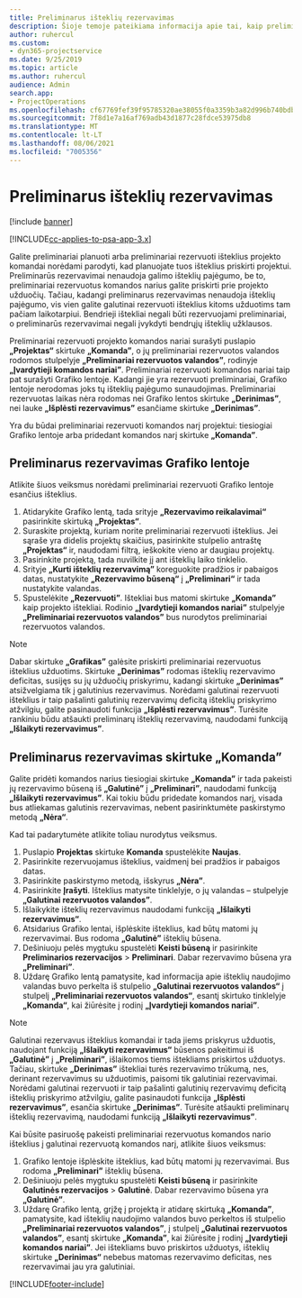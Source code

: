 ```yaml
---
title: Preliminarus išteklių rezervavimas
description: Šioje temoje pateikiama informacija apie tai, kaip preliminariai planuoti arba preliminariai rezervuoti projekto komandos narius.
author: ruhercul
ms.custom:
- dyn365-projectservice
ms.date: 9/25/2019
ms.topic: article
ms.author: ruhercul
audience: Admin
search.app:
- ProjectOperations
ms.openlocfilehash: cf67769fef39f95785320ae38055f0a3359b3a82d996b740bdb5d51e864f3d56
ms.sourcegitcommit: 7f8d1e7a16af769adb43d1877c28fdce53975db8
ms.translationtype: MT
ms.contentlocale: lt-LT
ms.lasthandoff: 08/06/2021
ms.locfileid: "7005356"
---
```

# <a name="soft-book-a-resource"></a>Preliminarus išteklių rezervavimas

[!include [banner](../includes/psa-now-project-operations.md)]

[!INCLUDE[cc-applies-to-psa-app-3.x](../includes/cc-applies-to-psa-app-3x.md)]

Galite preliminariai planuoti arba preliminariai rezervuoti išteklius projekto komandai norėdami parodyti, kad planuojate tuos išteklius priskirti projektui. Preliminarūs rezervavimai nenaudoja galimo išteklių pajėgumo, be to, preliminariai rezervuotus komandos narius galite priskirti prie projekto užduočių. Tačiau, kadangi preliminarus rezervavimas nenaudoja išteklių pajėgumo, vis vien galite galutinai rezervuoti išteklius kitoms užduotims tam pačiam laikotarpiui. Bendrieji ištekliai negali būti rezervuojami preliminariai, o preliminarūs rezervavimai negali įvykdyti bendrųjų išteklių užklausos.

Preliminariai rezervuoti projekto komandos nariai surašyti puslapio **„Projektas“** skirtuke **„Komanda”**, o jų preliminariai rezervuotos valandos rodomos stulpelyje **„Preliminariai rezervuotos valandos”**, rodinyje **„Įvardytieji komandos nariai”**. Preliminariai rezervuoti komandos nariai taip pat surašyti Grafiko lentoje. Kadangi jie yra rezervuoti preliminariai, Grafiko lentoje nerodomas joks tų išteklių pajėgumo sunaudojimas. Preliminariai rezervuotas laikas nėra rodomas nei Grafiko lentos skirtuke **„Derinimas”**, nei lauke **„Išplėsti rezervavimus”** esančiame skirtuke **„Derinimas”**. 

Yra du būdai preliminariai rezervuoti komandos narį projektui: tiesiogiai Grafiko lentoje arba pridedant komandos narį skirtuke **„Komanda”**. 

## <a name="soft-book-from-the-schedule-board"></a>Preliminarus rezervavimas Grafiko lentoje
Atlikite šiuos veiksmus norėdami preliminariai rezervuoti Grafiko lentoje esančius išteklius. 

1. Atidarykite Grafiko lentą, tada srityje **„Rezervavimo reikalavimai“** pasirinkite skirtuką **„Projektas“**.
2. Suraskite projektą, kuriam norite preliminariai rezervuoti išteklius. Jei sąraše yra didelis projektų skaičius, pasirinkite stulpelio antraštę **„Projektas“** ir, naudodami filtrą, ieškokite vieno ar daugiau projektų.
3. Pasirinkite projektą, tada nuvilkite jį ant išteklių laiko tinklelio.
5. Srityje **„Kurti išteklių rezervavimą”** koreguokite pradžios ir pabaigos datas, nustatykite **„Rezervavimo būseną“** į **„Preliminari“** ir tada nustatykite valandas. 
6. Spustelėkite **„Rezervuoti”**. Ištekliai bus matomi skirtuke **„Komanda”** kaip projekto ištekliai. Rodinio **„Įvardytieji komandos nariai”** stulpelyje **„Preliminariai rezervuotos valandos”** bus nurodytos preliminariai rezervuotos valandos.

> [!NOTE]
> Dabar skirtuke **„Grafikas”** galėsite priskirti preliminariai rezervuotus išteklius užduotims. Skirtuke **„Derinimas”** rodomas išteklių rezervavimo deficitas, susijęs su jų užduočių priskyrimu, kadangi skirtuke **„Derinimas”** atsižvelgiama tik į galutinius rezervavimus. Norėdami galutinai rezervuoti išteklius ir taip pašalinti galutinių rezervavimų deficitą išteklių priskyrimo atžvilgiu, galite pasinaudoti funkcija **„Išplėsti rezervavimus”**. Turėsite rankiniu būdu atšaukti preliminarų išteklių rezervavimą, naudodami funkciją **„Išlaikyti rezervavimus”**.

## <a name="soft-book-on-the-team-tab"></a>Preliminarus rezervavimas skirtuke „Komanda”

Galite pridėti komandos narius tiesiogiai skirtuke **„Komanda”** ir tada pakeisti jų rezervavimo būseną iš **„Galutinė”** į **„Preliminari”**, naudodami funkciją **„Išlaikyti rezervavimus”**. Kai tokiu būdu pridedate komandos narį, visada bus atliekamas galutinis rezervavimas, nebent pasirinktumėte paskirstymo metodą **„Nėra“**.

Kad tai padarytumėte atlikite toliau nurodytus veiksmus.

1. Puslapio **Projektas** skirtuke **Komanda** spustelėkite **Naujas**.
2. Pasirinkite rezervuojamus išteklius, vaidmenį bei pradžios ir pabaigos datas.
3. Pasirinkite paskirstymo metodą, išskyrus **„Nėra”**.
4. Pasirinkite **Įrašyti**. Išteklius matysite tinklelyje, o jų valandas – stulpelyje **„Galutinai rezervuotos valandos”**.
5. Išlaikykite išteklių rezervavimus naudodami funkciją **„Išlaikyti rezervavimus“**.
6. Atsidarius Grafiko lentai, išplėskite išteklius, kad būtų matomi jų rezervavimai. Bus rodoma **„Galutinė”** išteklių būsena.
7. Dešiniuoju pelės mygtuku spustelėti **Keisti būseną** ir pasirinkite **Preliminarios rezervacijos** \> **Preliminari**. Dabar rezervavimo būsena yra **„Preliminari”**.
8. Uždarę Grafiko lentą pamatysite, kad informacija apie išteklių naudojimo valandas buvo perkelta iš stulpelio **„Galutinai rezervuotos valandos“** į stulpelį **„Preliminariai rezervuotos valandos“**, esantį skirtuko tinklelyje **„Komanda“**, kai žiūrėsite į rodinį **„Įvardytieji komandos nariai”**.

> [!NOTE]
> Galutinai rezervavus išteklius komandai ir tada jiems priskyrus užduotis, naudojant funkciją **„Išlaikyti rezervavimus“** būsenos pakeitimui iš **„Galutinė”** į **„Preliminari”**, išlaikomos tiems ištekliams priskirtos užduotys. Tačiau, skirtuke **„Derinimas”** ištekliai turės rezervavimo trūkumą, nes, derinant rezervavimus su užduotimis, paisomi tik galutiniai rezervavimai. Norėdami galutinai rezervuoti ir taip pašalinti galutinių rezervavimų deficitą išteklių priskyrimo atžvilgiu, galite pasinaudoti funkcija **„Išplėsti rezervavimus”**, esančia skirtuke **„Derinimas”**. Turėsite atšaukti preliminarų išteklių rezervavimą, naudodami funkciją **„Išlaikyti rezervavimus”**.

Kai būsite pasiruošę pakeisti preliminariai rezervuotus komandos nario išteklius į galutinai rezervuotą komandos narį, atlikite šiuos veiksmus:

1. Grafiko lentoje išplėskite išteklius, kad būtų matomi jų rezervavimai. Bus rodoma **„Preliminari”** išteklių būsena.
2. Dešiniuoju pelės mygtuku spustelėti **Keisti būseną** ir pasirinkite **Galutinės rezervacijos** \> **Galutinė**. Dabar rezervavimo būsena yra **„Galutinė”**.
3. Uždarę Grafiko lentą, grįžę į projektą ir atidarę skirtuką **„Komanda”**, pamatysite, kad išteklių naudojimo valandos buvo perkeltos iš stulpelio **„Preliminariai rezervuotos valandos”**, į stulpelį **„Galutinai rezervuotos valandos”**, esantį skirtuke **„Komanda”**, kai žiūrėsite į rodinį **„Įvardytieji komandos nariai”**. Jei ištekliams buvo priskirtos užduotys, išteklių skirtuke **„Derinimas“** nebebus matomas rezervavimo deficitas, nes rezervavimai jau yra galutiniai.



[!INCLUDE[footer-include](../includes/footer-banner.md)]